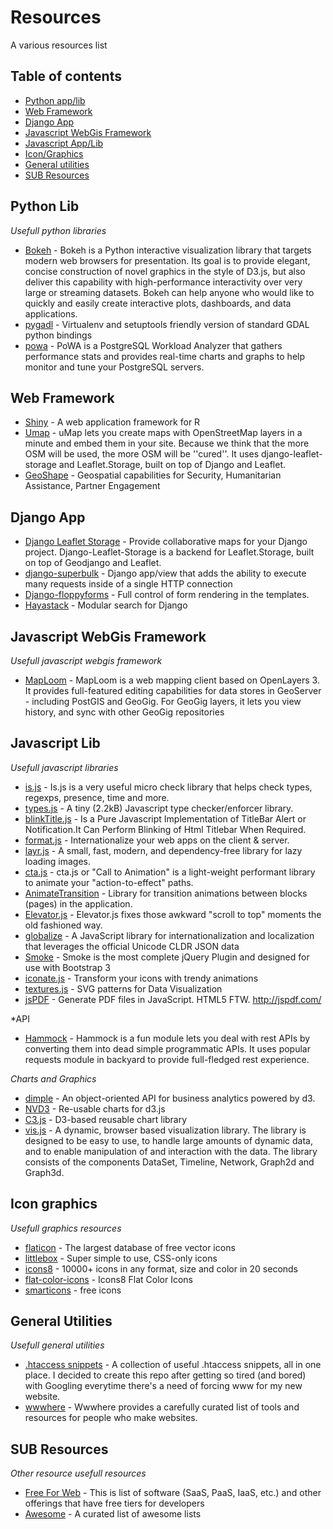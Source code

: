 # Resources
A various resources list

## Table of contents
- [Python app/lib](#python-lib)
- [Web Framework](#web-framework)
- [Django App](#django-app)
- [Javascript WebGis Framework](#javascript-webgis-framework)
- [Javascript App/Lib](#javascript-lib)
- [Icon/Graphics](#icon-graphics)
- [General utilities](#general-utilities)
- [SUB Resources](#sub-resources)


## Python Lib
*Usefull python libraries*

* [Bokeh](http://bokeh.pydata.org/en/latest/) - Bokeh is a Python interactive visualization library that targets modern web browsers for presentation. Its goal is to provide elegant, concise construction of novel graphics in the style of D3.js, but also deliver this capability with high-performance interactivity over very large or streaming datasets. Bokeh can help anyone who would like to quickly and easily create interactive plots, dashboards, and data applications.
* [pygadl](https://github.com/dezhin/pygdal) - Virtualenv and setuptools friendly version of standard GDAL python bindings
* [powa](https://github.com/dalibo/powa/) - PoWA is a PostgreSQL Workload Analyzer that gathers performance stats and provides real-time charts and graphs to help monitor and tune your PostgreSQL servers.

## Web Framework

* [Shiny](http://shiny.rstudio.com/) - A web application framework for R
* [Umap](https://bitbucket.org/yohanboniface/umap) - uMap lets you create maps with OpenStreetMap layers in a minute and embed them in your site. Because we think that the more OSM will be used, the more OSM will be ''cured''. It uses django-leaflet-storage and Leaflet.Storage, built on top of Django and Leaflet.
* [GeoShape](http://geoshape.org/) - Geospatial capabilities for Security, Humanitarian Assistance, Partner Engagement

## Django App
* [Django Leaflet Storage](https://github.com/yohanboniface/django-leaflet-storage) - Provide collaborative maps for your Django project. Django-Leaflet-Storage is a backend for Leaflet.Storage, built on top of Geodjango and Leaflet.
* [django-superbulk](https://github.com/thelonecabbage/django-superbulk) - Django app/view that adds the ability to execute many requests inside of a single HTTP connection
* [Django-floppyforms](https://github.com/gregmuellegger/django-floppyforms) - Full control of form rendering in the templates.
* [Hayastack](http://haystacksearch.org/) - Modular search for Django

## Javascript WebGis Framework
*Usefull javascript webgis framework*

* [MapLoom](https://github.com/ROGUE-JCTD/MapLoom) - MapLoom is a web mapping client based on OpenLayers 3. It provides full-featured editing capabilities for data stores in GeoServer - including PostGIS and GeoGig. For GeoGig layers, it lets you view history, and sync with other GeoGig repositories

## Javascript Lib
*Usefull javascript libraries*

* [is.js](http://arasatasaygin.github.io/is.js/) - Is.js is a very useful micro check library that helps check types, regexps, presence, time and more.
* [types.js](https://github.com/phazelift/types.js) - A tiny (2.2kB) Javascript type checker/enforcer library.
* [blinkTitle.js](http://argunner.github.io/blinkTitle.js) - Is a Pure Javascript Implementation of TitleBar Alert or Notification.It Can Perform Blinking of Html Titlebar When Required.
* [format.js](http://formatjs.io/) - Internationalize your web apps on the client & server.
* [layr.js](http://callmecavs.github.io/layzr.js/) - A small, fast, modern, and dependency-free library for lazy loading images.
* [cta.js](http://kushagragour.in/lab/ctajs/) - cta.js or "Call to Animation" is a light-weight performant library to animate your "action-to-effect" paths.
* [AnimateTransition](https://github.com/Rapid-Application-Development-JS/AnimateTransition) - Library for transition animations between blocks (pages) in the application.
* [Elevator.js](http://tholman.com/elevator.js/) - Elevator.js fixes those awkward "scroll to top" moments the old fashioned way.
* [globalize](https://github.com/jquery/globalize) - A JavaScript library for internationalization and localization that leverages the official Unicode CLDR JSON data
* [Smoke](http://alfredobarron.github.io/smoke/) - Smoke is the most complete jQuery Plugin and designed for use with Bootstrap 3
* [iconate.js](http://bitshadow.github.io/iconate/) - Transform your icons with trendy animations
* [textures.js](http://riccardoscalco.github.io/textures/) - SVG patterns for Data Visualization
* [jsPDF](https://github.com/MrRio/jsPDF) - Generate PDF files in JavaScript. HTML5 FTW. http://jspdf.com/

*API

* [Hammock](https://github.com/kadirpekel/hammock) - Hammock is a fun module lets you deal with rest APIs by converting them into dead simple programmatic APIs. It uses popular requests module in backyard to provide full-fledged rest experience.


*Charts and Graphics*

* [dimple](http://dimplejs.org/) - An object-oriented API for business analytics powered by d3.
* [NVD3](http://nvd3.org/) - Re-usable charts for d3.js
* [C3.js](http://c3js.org/) - D3-based reusable chart library
* [vis.js](http://visjs.org/) - A dynamic, browser based visualization library. The library is designed to be easy to use, to handle large amounts of dynamic data, and to enable manipulation of and interaction with the data. The library consists of the components DataSet, Timeline, Network, Graph2d and Graph3d.

## Icon graphics
*Usefull graphics resources*

* [flaticon](http://www.flaticon.com/) - The largest database of free vector icons
* [littlebox](http://littlebox.cabmaddux.com/) - Super simple to use, CSS-only icons
* [icons8](http://icons8.com/) - 10000+ icons in any format, size and color in 20 seconds
* [flat-color-icons](https://github.com/icons8/flat-color-icons) - Icons8 Flat Color Icons
* [smarticons](https://smarticons.co/icons) - free icons

## General Utilities
*Usefull general utilities*

* [.htaccess snippets](https://github.com/phanan/htaccess) - A collection of useful .htaccess snippets, all in one place. I decided to create this repo after getting so tired (and bored) with Googling everytime there's a need of forcing www for my new website.
* [wwwhere](http://wwwhere.io/) - Wwwhere provides a carefully curated list of tools and resources for people who make websites.

## SUB Resources
*Other resource usefull resources*

* [Free For Web](https://github.com/ripienaar/free-for-dev) - This is list of software (SaaS, PaaS, IaaS, etc.) and other offerings that have free tiers for developers
* [Awesome](https://github.com/sindresorhus/awesome) - A curated list of awesome lists